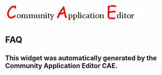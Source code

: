 ![CAE](https://github.com/CAE-Community-Application-Editor/frontendComponent-FAQ/blob/gh-pages/img/logo.png)  

FAQ
===================


This widget was automatically generated by the Community Application Editor CAE.  
---------------
